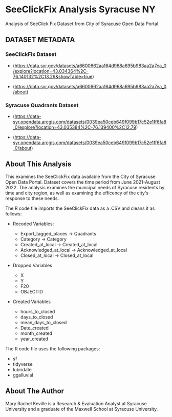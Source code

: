 # SeeClickFix Analysis Syracuse NY
 Analysis of SeeClick Fix Dataset from City of Syracuse Open Data Portal

## DATASET METADATA

### SeeClickFix Dataset

 - (https://data.syr.gov/datasets/a6600662aa164d968a695b983aa2a7ea_0/explore?location=43.034364%2C-76.140132%2C13.29&showTable=true)

- (https://data.syr.gov/datasets/a6600662aa164d968a695b983aa2a7ea_0/about)

### Syracuse Quadrants Dataset
- (https://data-syr.opendata.arcgis.com/datasets/0039ea50ceb649f099b17c52e1ff6fa8_0/explore?location=43.035384%2C-76.139400%2C12.79)

- (https://data-syr.opendata.arcgis.com/datasets/0039ea50ceb649f099b17c52e1ff6fa8_0/about)

## About This Analysis

 This examines the SeeClickFix data available from the City of Syracuse Open Data Portal. Dataset covers the time period from June 2021-August 2022. The analysis examines the municipal needs of Syracuse residents by time and city region, as well as examining the efficency of the city's response to these needs.

 The R code file imports the SeeClickFix data as a .CSV and cleans it as follows:

- Recoded Variables:
    - Export_tagged_places -> Quadrants
    - Category -> Category
    - Created_at_local -> Created_at_local
    - Acknowledged_at_local -> Acknowledged_at_local
    - Closed_at_local -> Closed_at_local

- Dropped Variables
    - X
    - Y
    - F20
    - OBJECTID

- Created Variables
    - hours_to_closed
    - days_to_closed
    - mean_days_to_closed
    - Date_created
    - month_created
    - year_created

The R code file uses the following packages: 

- sf
- tidyverse
- lubridate
- ggalluvial

## About The Author
Mary Rachel Keville is a Research & Evaluation Analyst at Syracuse University and a graduate of the Maxwell School at Syracuse University.